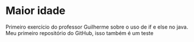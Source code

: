 # Maior idade
 Primeiro exercício do professor Guilherme sobre o uso de if e else no java.
 Meu primeiro repositório do GitHub, isso também é um teste
